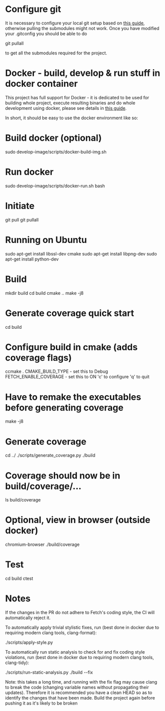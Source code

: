 Configure git<a name="git_configuration"/>
==========================================
It is necessary to configure your local git setup based on [this guide](https://github.com/uvue-git/docker-images/blob/master/README_git_setup.md), otherwise pulling the submodules might not work.
Once you have modified your .gitconfig you should be able to do

git pullall

to get all the submodules required for the project.

Docker - build, develop & run stuff in docker container<a name="docker"/>
=========================================================================
This project has full support for Docker - it is dedicated to be used for building whole project, execute resulting binaries and do whole development using docker, please see details in [this guide](https://github.com/uvue-git/docker-images/blob/master/README.md#guick_usage_guide).

In short, it should be easy to use the docker environment like so:

# Build docker (optional)
sudo develop-image/scripts/docker-build-img.sh

# Run docker
sudo develop-image/scripts/docker-run.sh bash

Initiate
========
git pull
git pullall

Running on Ubuntu
=========
sudo apt-get install libssl-dev cmake
sudo apt-get install libpng-dev
sudo apt-get install python-dev

Build
=====

mkdir build
cd build
cmake ..
make -j8

Generate coverage quick start
=====

cd build
# Configure build in cmake (adds coverage flags)
ccmake .
	CMAKE_BUILD_TYPE - set this to Debug
	FETCH_ENABLE_COVERAGE - set this to ON
	'c' to configure
	'q' to quit

# Have to remake the executables before generating coverage
make -j8

# Generate coverage
cd ../
./scripts/generate_coverage.py ./build

# Coverage should now be in build/coverage/...
ls build/coverage

# Optional, view in browser (outside docker)
chromium-browser ./build/coverage

Test
====

cd build
ctest

Notes
=====

If the changes in the PR do not adhere to Fetch's coding style, the CI will automatically reject it.

To automatically apply trivial stylistic fixes, run (best done in docker due to requiring modern clang tools, clang-format):

./scripts/apply-style.py

To automatically run static analysis to check for and fix coding style violations, run (best done in docker due to requiring modern clang tools, clang-tidy):

./scripts/run-static-analysis.py ./build --fix

Note: this takes a long time, and running with the fix flag may cause clang to break the code (changing
variable names without propagating their updates). Therefore it is recommended you have a clean HEAD so as
to identify the changes that have been made. Build the project again before pushing it as it's likely
to be broken


